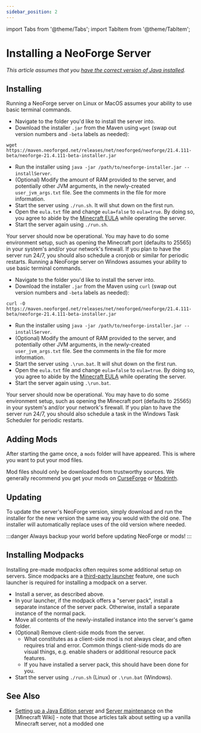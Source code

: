 ```yaml
---
sidebar_position: 2
---
```


import Tabs from '@theme/Tabs';
import TabItem from '@theme/TabItem';

# Installing a NeoForge Server

_This article assumes that you [have the correct version of Java installed][java]._

## Installing

<Tabs defaultValue="linux">
  <TabItem value="linux" label="Linux/MacOS">
Running a NeoForge server on Linux or MacOS assumes your ability to use basic terminal commands.

- Navigate to the folder you'd like to install the server into.
- Download the installer `.jar` from the Maven using `wget` (swap out version numbers and `-beta` labels as needed):
```shell
wget https://maven.neoforged.net/releases/net/neoforged/neoforge/21.4.111-beta/neoforge-21.4.111-beta-installer.jar
```
- Run the installer using `java -jar /path/to/neoforge-installer.jar --installServer`.
- (Optional) Modify the amount of RAM provided to the server, and potentially other JVM arguments, in the newly-created `user_jvm_args.txt` file. See the comments in the file for more information.
- Start the server using `./run.sh`. It will shut down on the first run.
- Open the `eula.txt` file and change `eula=false` to `eula=true`. By doing so, you agree to abide by the [Minecraft EULA][eula] while operating the server.
- Start the server again using `./run.sh`.

Your server should now be operational. You may have to do some environment setup, such as opening the Minecraft port (defaults to 25565) in your system's and/or your network's firewall. If you plan to have the server run 24/7, you should also schedule a cronjob or similar for periodic restarts.
  </TabItem>
  <TabItem value="windows" label="Windows">
Running a NeoForge server on Windows assumes your ability to use basic terminal commands.

- Navigate to the folder you'd like to install the server into.
- Download the installer `.jar` from the Maven using `curl` (swap out version numbers and `-beta` labels as needed):
```shell
curl -O https://maven.neoforged.net/releases/net/neoforged/neoforge/21.4.111-beta/neoforge-21.4.111-beta-installer.jar
```
- Run the installer using `java -jar /path/to/neoforge-installer.jar --installServer`.
- (Optional) Modify the amount of RAM provided to the server, and potentially other JVM arguments, in the newly-created `user_jvm_args.txt` file. See the comments in the file for more information.
- Start the server using `.\run.bat`. It will shut down on the first run.
- Open the `eula.txt` file and change `eula=false` to `eula=true`. By doing so, you agree to abide by the [Minecraft EULA][eula] while operating the server.
- Start the server again using `.\run.bat`.

Your server should now be operational. You may have to do some environment setup, such as opening the Minecraft port (defaults to 25565) in your system's and/or your network's firewall. If you plan to have the server run 24/7, you should also schedule a task in the Windows Task Scheduler for periodic restarts.
  </TabItem>
</Tabs>

## Adding Mods

After starting the game once, a `mods` folder will have appeared. This is where you want to put your mod files.

Mod files should only be downloaded from trustworthy sources. We generally recommend you get your mods on [CurseForge][curseforge] or [Modrinth][modrinth].

## Updating

To update the server's NeoForge version, simply download and run the installer for the new version the same way you would with the old one. The installer will automatically replace uses of the old version where needed.

:::danger
Always backup your world before updating NeoForge or mods!
:::

## Installing Modpacks

Installing pre-made modpacks often requires some additional setup on servers. Since modpacks are a [third-party launcher][launchers] feature, one such launcher is required for installing a modpack on a server.

- Install a server, as described above.
- In your launcher, if the modpack offers a "server pack", install a separate instance of the server pack. Otherwise, install a separate instance of the normal pack.
- Move all contents of the newly-installed instance into the server's game folder.
- (Optional) Remove client-side mods from the server.
  - What constitutes as a client-side mod is not always clear, and often requires trial and error. Common things client-side mods do are visual things, e.g. enable shaders or additional resource pack features.
  - If you have installed a server pack, this should have been done for you.
- Start the server using `./run.sh` (Linux) or `.\run.bat` (Windows).

## See Also

- [Setting up a Java Edition server][wiki1] and [Server maintenance][wiki2] on the [Minecraft Wiki] - note that those articles talk about setting up a vanilla Minecraft server, not a modded one

[curseforge]: https://www.curseforge.com/minecraft/search?class=mc-mods
[eula]: https://www.minecraft.net/en-us/eula
[java]: index.md#java
[launchers]: launchers.md
[modrinth]: https://modrinth.com/mods
[wiki]: https://minecraft.wiki/
[wiki1]: https://minecraft.wiki/w/Tutorial:Setting_up_a_Java_Edition_server
[wiki2]: https://minecraft.wiki/w/Tutorial:Server_maintenance
